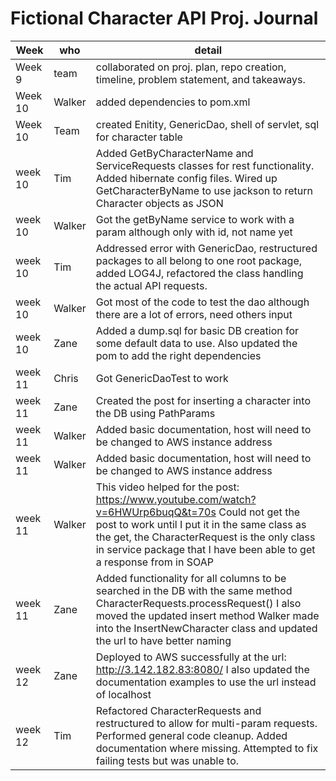 # Fictional Character API Proj. Journal #

|Week|who|detail|
|------|------|-------|
|Week 9|team|collaborated on proj. plan, repo creation, timeline, problem statement, and takeaways.|
|Week 10|Walker|added dependencies to pom.xml|
|Week 10|Team|created Enitity, GenericDao, shell of servlet, sql for character table| 
|week 10|Tim|Added GetByCharacterName and ServiceRequests classes for rest functionality. Added hibernate config files. Wired up GetCharacterByName to use jackson to return Character objects as JSON|
|week 10|Walker|Got the getByName service to work with a param although only with id, not name yet|
|week 10|Tim|Addressed error with GenericDao, restructured packages to all belong to one root package, added LOG4J, refactored the class handling the actual API requests. |
|week 10|Walker|Got most of the code to test the dao although there are a lot of errors, need others input|
|week 10|Zane|Added a dump.sql for basic DB creation for some default data to use. Also updated the pom to add the right dependencies|
|week 11|Chris|Got GenericDaoTest to work|
|week 11|Zane|Created the post for inserting a character into the DB using PathParams|
|week 11|Walker|Added basic documentation, host will need to be changed to AWS instance address|
|week 11|Walker|Added basic documentation, host will need to be changed to AWS instance address|
|week 11|Walker|This video helped for the post: https://www.youtube.com/watch?v=6HWUrp6buqQ&t=70s Could not get the post to work until I put it in the same class as the get, the CharacterRequest is the only class in service package that I have been able to get a response from in SOAP|
|week 11|Zane|Added functionality for all columns to be searched in the DB with the same method CharacterRequests.processRequest() I also moved the updated insert method Walker made into the InsertNewCharacter class and updated the url to have better naming|
|week 12|Zane|Deployed to AWS successfully at the url: http://3.142.182.83:8080/ I also updated the documentation examples to use the url instead of localhost|
|week 12|Tim|Refactored CharacterRequests and restructured to allow for multi-param requests. Performed general code cleanup. Added documentation where missing. Attempted to fix failing tests but was unable to.|